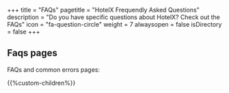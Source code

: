 +++
title = "FAQs"
pagetitle = "HotelX Frequendly Asked Questions"
description = "Do you have specific questions about HotelX? Check out the FAQs"
icon = "fa-question-circle"
weight = 7
alwaysopen = false
isDirectory = false
+++ 

## Faqs pages

FAQs and common errors pages:

{{%custom-children%}}
